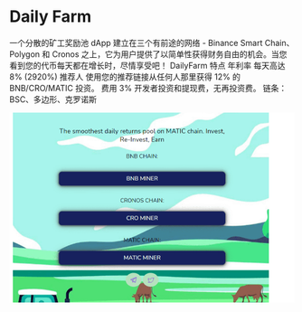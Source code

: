 # Daily Farm

一个分散的矿工奖励池 dApp 建立在三个有前途的网络 - Binance Smart Chain、Polygon 和 Cronos 之上，它为用户提供了以简单性获得财务自由的机会。当您看到您的代币每天都在增长时，尽情享受吧！
DailyFarm 特点
年利率
每天高达 8% (2920%)
推荐人
使用您的推荐链接从任何人那里获得 12% 的 BNB/CRO/MATIC 投资。
费用
3% 开发者投资和提现费，无再投资费。
链条：
BSC、多边形、克罗诺斯

![dailyfarm-dapp-high-risk-matic-image2_f1187440fc0621c361c8b82179ff1fd1](dailyfarm-dapp-high-risk-matic-image2_f1187440fc0621c361c8b82179ff1fd1.png)

